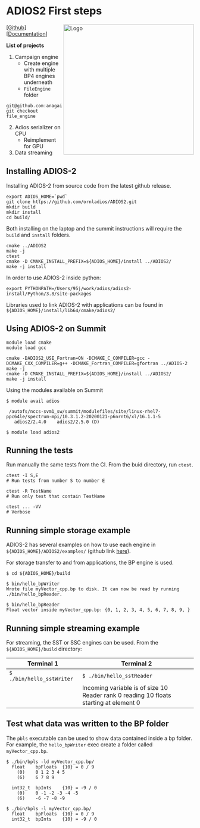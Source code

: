 # ADIOS2 First steps

<img src="https://github.com/anagainaru/ADIOS2-addons/logo.png" align="right" alt="Logo" width="350"/>

[[Github](https://github.com/ornladios/ADIOS2)] [[Documentation](https://adios2.readthedocs.io/en/latest/)]

**List of projects**
1. Campaign engine 
    * Create engine with multiple BP4 engines underneath
    * `FileEngine` folder

```
git@github.com:anagainaru/ADIOS2.git
git checkout file_engine
```
  
2. Adios serializer on CPU 
    * Reimplement for GPU
3. Data streaming

## Installing ADIOS-2 

Installing ADIOS-2 from source code from the latest github release.

```
export ADIOS_HOME=`pwd`
git clone https://github.com/ornladios/ADIOS2.git
mkdir build
mkdir install
cd build/
```

Both installing on the laptop and the summit instructions will require the `build` and `install` folders.

```
cmake ../ADIOS2
make -j
ctest
cmake -D CMAKE_INSTALL_PREFIX=${ADIOS_HOME}/install ../ADIOS2/
make -j install
```
In order to use ADIOS-2 inside python:
```
export PYTHONPATH=/Users/95j/work/adios/adios2-install/Python/3.8/site-packages
```

Libraries used to link ADIOS-2 with applications can be found in `${ADIOS_HOME}/install/lib64/cmake/adios2/`

## Using ADIOS-2 on Summit
```
module load cmake
module load gcc

cmake -DADIOS2_USE_Fortran=ON -DCMAKE_C_COMPILER=gcc -DCMAKE_CXX_COMPILER=g++ -DCMAKE_Fortran_COMPILER=gfortran ../ADIOS-2
make -j
cmake -D CMAKE_INSTALL_PREFIX=${ADIOS_HOME}/install ../ADIOS2/
make -j install
```
Using the modules available on Summit
```
$ module avail adios

 /autofs/nccs-svm1_sw/summit/modulefiles/site/linux-rhel7-ppc64le/spectrum-mpi/10.3.1.2-20200121-p6nrnt6/xl/16.1.1-5
   adios2/2.4.0    adios2/2.5.0 (D)

$ module load adios2
```

## Running the tests

Run manually the same tests from the CI. From the buid directory, run `ctest`.
```
ctest -I S,E 
# Run tests from number S to number E

ctest -R TestName
# Run only test that contain TestName

ctest ... -VV
# Verbose

```

## Running simple storage example

ADIOS-2 has several examples on how to use each engine in `${ADIOS_HOME}/ADIOS2/examples/` (github link [here](https://github.com/ornladios/ADIOS2/tree/master/examples)).

For storage transfer to and from applications, the BP engine is used.

```
$ cd ${ADIOS_HOME}/build

$ bin/hello_bpWriter
Wrote file myVector_cpp.bp to disk. It can now be read by running ./bin/hello_bpReader.

$ bin/hello_bpReader
Float vector inside myVector_cpp.bp: {0, 1, 2, 3, 4, 5, 6, 7, 8, 9, }
```

## Running simple streaming example

For streaming, the SST or SSC engines can be used. From the `${ADIOS_HOME}/build` directory:

| Terminal 1 | Terminal 2 |
|---|---|
|`$ ./bin/hello_sstWriter` | `$ ./bin/hello_sstReader` |
| | Incoming variable is of size 10 <br/> Reader rank 0 reading 10 floats starting at element 0 |

## Test what data was written to the BP folder

The `pbls` executable can be used to show data contained inside a bp folder. For example, the `hello_bpWriter` exec create a folder called `myVector_cpp.bp`.
```
$ ./bin/bpls -ld myVector_cpp.bp/
  float    bpFloats  {10} = 0 / 9
    (0)    0 1 2 3 4 5
    (6)    6 7 8 9 

  int32_t  bpInts    {10} = -9 / 0
    (0)    0 -1 -2 -3 -4 -5
    (6)    -6 -7 -8 -9 

$ ./bin/bpls -l myVector_cpp.bp/
  float    bpFloats  {10} = 0 / 9
  int32_t  bpInts    {10} = -9 / 0
```
